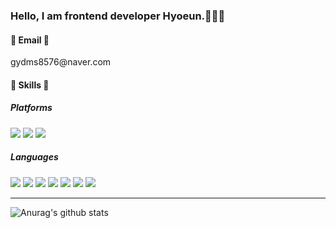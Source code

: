 ### Hello, I am frontend developer Hyoeun.👋🇰🇷

<h4> 🌼 Email 🌼 </h4>
gydms8576@naver.com

<h4> 🌻 Skills 🌻 </h4>
<h5> Platforms </h5>
<div>
  <img src="https://img.shields.io/badge/Android-F6FFDE?style={스타일}&logo=Android&logoColor={로고 색깔}" />
  <img src="https://img.shields.io/badge/AndroidStudio-2A2F4F?style={스타일}&logo=androidstudio&logoColor={로고 색깔}" />
  <img src="https://img.shields.io/badge/eclipseide-FF6D60?style={스타일}&logo=eclipseide&logoColor={로고 색깔}" />
</div>
<h5> Languages </h5>
<div>
  <img src="https://img.shields.io/badge/HTML-FFF6DC?style={스타일}&logo=html5&logoColor={로고 색깔}" />
  <img src="https://img.shields.io/badge/CSS-7EAA92?style={스타일}&logo=css3&logoColor={로고 색깔}" />
  <img src="https://img.shields.io/badge/JavaScript-E2F6CA?style={스타일}&logo=javascript&logoColor={로고 색깔}" />
  <img src="https://img.shields.io/badge/Java-4C4C6D?style={스타일}&logo=flat&logoColor={로고 색깔}" />
  <img src="https://img.shields.io/badge/C-FFF6DC?style={스타일}&logo=c&logoColor={로고 색깔}" />
  <img src="https://img.shields.io/badge/C++-CEE6F3?style={스타일}&logo=cplusplus&logoColor={로고 색깔}" />
  <img src="https://img.shields.io/badge/Python-FCE9F1?style={스타일}&logo=python&logoColor={로고 색깔}" />
</div> <hr>

![Anurag's github stats](https://github-readme-stats.vercel.app/api?username=honghyoeun&show_icons=true&theme=flag-india)
